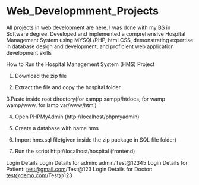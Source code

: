 # Web_Developmment_Projects
All projects in web development are here. I was done with my BS in Software degree.
Developed and implemented a comprehensive Hospital Management System using MYSQL/PHP, html CSS, demonstrating expertise in database design and development, and proficient web application development skills


How to Run the Hospital Management System (HMS) Project
1. Download the  zip file

2. Extract the file and copy the hospital folder

3.Paste inside root directory(for xampp xampp/htdocs, for wamp wamp/www, for lamp var/www/html)

4. Open PHPMyAdmin (http://localhost/phpmyadmin)

5. Create a database with name hms

6. Import hms.sql file(given inside the zip package in SQL file folder)

7. Run the script http://localhost/hospital (frontend)

Login Details
Login Details for admin: admin/Test@12345
Login Details for Patient: test@gmail.com/Test@123
Login Details for Doctor: test@demo.com/Test@123
